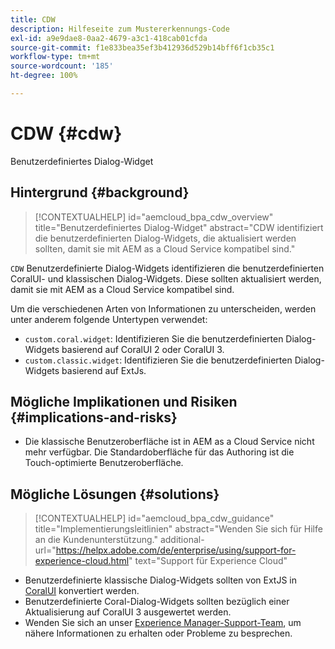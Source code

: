 ```yaml
---
title: CDW
description: Hilfeseite zum Mustererkennungs-Code
exl-id: a9e9dae8-0aa2-4679-a3c1-418cab01cfda
source-git-commit: f1e833bea35ef3b412936d529b14bff6f1cb35c1
workflow-type: tm+mt
source-wordcount: '185'
ht-degree: 100%

---
```


# CDW {#cdw}

Benutzerdefiniertes Dialog-Widget

## Hintergrund {#background}

>[!CONTEXTUALHELP]
>id="aemcloud_bpa_cdw_overview"
>title="Benutzerdefiniertes Dialog-Widget"
>abstract="CDW identifiziert die benutzerdefinierten Dialog-Widgets, die aktualisiert werden sollten, damit sie mit AEM as a Cloud Service kompatibel sind."

`CDW` Benutzerdefinierte Dialog-Widgets identifizieren die benutzerdefinierten CoralUI- und klassischen Dialog-Widgets. Diese sollten aktualisiert werden, damit sie mit AEM as a Cloud Service kompatibel sind.

Um die verschiedenen Arten von Informationen zu unterscheiden, werden unter anderem folgende Untertypen verwendet:

* `custom.coral.widget`: Identifizieren Sie die benutzerdefinierten Dialog-Widgets basierend auf CoralUI 2 oder CoralUI 3.
* `custom.classic.widget`: Identifizieren Sie die benutzerdefinierten Dialog-Widgets basierend auf ExtJs.

## Mögliche Implikationen und Risiken {#implications-and-risks}

* Die klassische Benutzeroberfläche ist in AEM as a Cloud Service nicht mehr verfügbar. Die Standardoberfläche für das Authoring ist die Touch-optimierte Benutzeroberfläche.

## Mögliche Lösungen {#solutions}

>[!CONTEXTUALHELP]
>id="aemcloud_bpa_cdw_guidance"
>title="Implementierungsleitlinien"
>abstract="Wenden Sie sich für Hilfe an die Kundenunterstützung."
>additional-url="https://helpx.adobe.com/de/enterprise/using/support-for-experience-cloud.html" text="Support für Experience Cloud"

* Benutzerdefinierte klassische Dialog-Widgets sollten von ExtJS in [CoralUI](https://developer.adobe.com/experience-manager/reference-materials/6-5/coral-ui/coralui3/getting-started.html) konvertiert werden.
* Benutzerdefinierte Coral-Dialog-Widgets sollten bezüglich einer Aktualisierung auf CoralUI 3 ausgewertet werden.
* Wenden Sie sich an unser [Experience Manager-Support-Team](https://helpx.adobe.com/de/enterprise/using/support-for-experience-cloud.html), um nähere Informationen zu erhalten oder Probleme zu besprechen.
